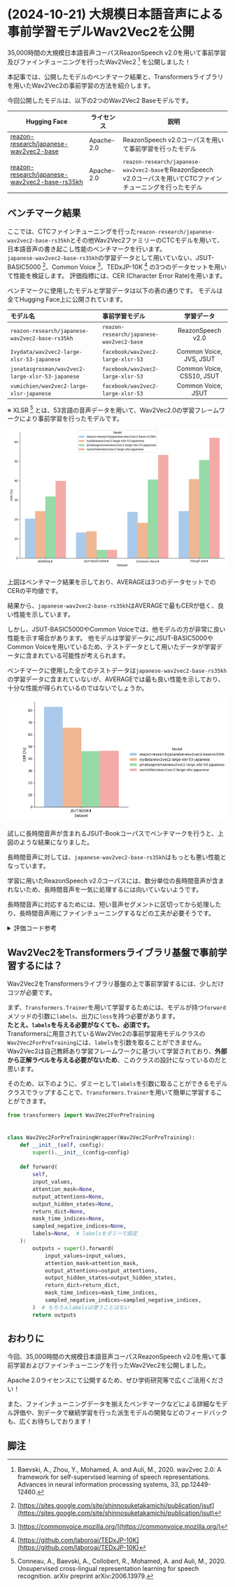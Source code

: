 # (2024-10-21) 大規模日本語音声による事前学習モデルWav2Vec2を公開

35,000時間の大規模日本語音声コーパスReazonSpeech v2.0を用いて事前学習及びファインチューニングを行ったWav2Vec2 [^1] を公開しました！

本記事では、公開したモデルのベンチマーク結果と、Transformersライブラリを用いたWav2Vec2の事前学習の方法を紹介します。

今回公開したモデルは、以下の2つのWav2Vec2 Baseモデルです。

| Hugging Face | ライセンス | 説明 |
| ------------ | ---------- | ---- |
| [reazon-research/japanese-wav2vec2-base](https://huggingface.co/reazon-research/japanese-wav2vec2-base) | Apache-2.0 | ReazonSpeech v2.0コーパスを用いて事前学習を行ったモデル |
| [reazon-research/japanese-wav2vec2-base-rs35kh](https://huggingface.co/reazon-research/japanese-wav2vec2-base-rs35kh) | Apache-2.0 | `reazon-research/japanese-wav2vec2-base`をReazonSpeech v2.0コーパスを用いてCTCファインチューニングを行ったモデル |

## ベンチマーク結果

ここでは、CTCファインチューニングを行った`reazon-research/japanese-wav2vec2-base-rs35kh`とその他Wav2Vec2ファミリーのCTCモデルを用いて、日本語音声の書き起こし性能のベンチマークを行います。  
`japanese-wav2vec2-base-rs35kh`の学習データとして用いていない、JSUT-BASIC5000 [^2]、Common Voice [^3]、TEDxJP-10K [^4] の3つのデータセットを用いて性能を検証します。
評価指標には、CER (Character Error Rate)を用います。

ベンチマークに使用したモデルと学習データは以下の表の通りです。
モデルは全てHugging Face上に公開されています。

| モデル名                                         | 事前学習モデル                           |        学習データ         |
| :----------------------------------------------- | :--------------------------------------- | :-----------------------: |
| `reazon-research/japanese-wav2vec2-base-rs35kh`  | `reazon-research/japanese-wav2vec2-base` |     ReazonSpeech v2.0     |
| `Ivydata/wav2vec2-large-xlsr-53-japanese`        | `facebook/wav2vec2-large-xlsr-53`        |  Common Voice, JVS, JSUT  |
| `jonatasgrosman/wav2vec2-large-xlsr-53-japanese` | `facebook/wav2vec2-large-xlsr-53`        | Common Voice, CSS10, JSUT |
| `vumichien/wav2vec2-large-xlsr-japanese`         | `facebook/wav2vec2-large-xlsr-53`        |    Common Voice, JSUT     |

※ XLSR [^5] とは、53言語の音声データを用いて、Wav2Vec2.0の学習フレームワークにより事前学習を行ったモデルです。

![benchmark](./2024-10-21-Wav2Vec2-base-release/bench.png)

上図はベンチマーク結果を示しており、AVERAGEは3つのデータセットでのCERの平均値です。

結果から、`japanese-wav2vec2-base-rs35kh`はAVERAGEで最もCERが低く、良い性能を示しています。

しかし、JSUT-BASIC5000やCommon Voiceでは、他モデルの方が非常に良い性能を示す場合があります。
他モデルは学習データにJSUT-BASIC5000やCommon Voiceを用いているため、テストデータとして用いたデータが学習データに含まれている可能性が考えられます。

ベンチマークに使用した全てのテストデータは`japanese-wav2vec2-base-rs35kh`の学習データに含まれていないが、AVERAGEでは最も良い性能を示しており、十分な性能が得られているのではないでしょうか。

![jsut-book](./2024-10-21-Wav2Vec2-base-release/jsut-book.png)

試しに長時間音声が含まれるJSUT-Bookコーパスでベンチマークを行うと、上図のような結果になりました。

長時間音声に対しては、`japanese-wav2vec2-base-rs35kh`はもっとも悪い性能となっています。

学習に用いたReazonSpeech v2.0コーパスには、数分単位の長時間音声が含まれないため、長時間音声を一気に処理するには向いていないようです。  

長時間音声に対応するためには、短い音声セグメントに区切ってから処理したり、長時間音声用にファインチューニングするなどの工夫が必要そうです。

<details>
<summary>評価コード参考</summary>

以下のコードは推論とCERの計算を行うサンプルコードです。

※ `vumichien/wav2vec2-large-xlsr-japanese`の推論結果には、トークン間に空白が入ってしまうため、
モデルの推論結果から空白を除くよう処理を加えました。  
(例: 今 流行 の 単身 赴任 族 の 淋し さ を ちょっぴり 味ごば せ て もらっ た の も 有 意義 の 体験 だ)

```python
import re
import num2words
import editdistance
import librosa
import numpy as np
import torch
from transformers import AutoProcessor, Wav2Vec2ForCTC

PUNCTUATIONS = {ord(x): "" for x in "、。「」『』，,？！!!?!?"}
ZENKAKU = "ａｂｃｄｅｆｇｈｉｊｋｌｍｎｏｐｑｒｓｔｕｖｗｘｙｚＡＢＣＤＥＦＧＨＩＪＫＬＭＮＯＰＱＲＳＴＵＶＷＸＹＺ０１２３４５６７８９"
HANKAKU = "abcdefghijklmnopqrstuvwxyzABCDEFGHIJKLMNOPQRSTUVWXYZ0123456789"
ZEN2HAN = str.maketrans(ZENKAKU, HANKAKU)


def normalize(s):
    s = s.translate(PUNCTUATIONS).translate(ZEN2HAN)
    conv = lambda m: num2words.num2words(m.group(0), lang='ja')
    return re.sub(r'\d+\.?\d*', conv, s)


model = Wav2Vec2ForCTC.from_pretrained(model_path).to("cuda")
processor = AutoProcessor.from_pretrained(model_path)

audio, _ = librosa.load(audio_filepath)
audio = np.pad(audio, pad_width=int(0.5 * 16_000))
input_values = processor(
    audio,
    return_tensors="pt",
    sampling_rate=16_000
).input_values.to("cuda")

with torch.inference_mode():
    logits = model(input_values).logits.cpu()
predicted_ids = torch.argmax(logits, dim=-1)[0]
transcription = processor.decode(predicted_ids, skip_special_tokens=True)
asr = normalize(transcription.replace(" ", ""))
text = normalize(text)
dist = editdistance.eval(asr, text)
cer = dist / len(text)
```
</details>

## Wav2Vec2をTransformersライブラリ基盤で事前学習するには？

Wav2Vec2をTransformersライブラリ基盤の上で事前学習するには、少しだけコツが必要です。

まず、`Transformers.Trainer`を用いて学習するためには、モデルが持つ`forward`メソッドの引数に`labels`、出力に`loss`を持つ必要があります。  
**たとえ、`labels`を与える必要がなくても、必須です。**  
Transformersに用意されているWav2Vec2の事前学習用モデルクラスの`Wav2Vec2ForPreTraining`には、`labels`を引数を取ることができません。  
Wav2Vec2は自己教師あり学習フレームワークに基づいて学習されており、**外部から正解ラベルを与える必要がないため**、このクラスの設計になっているのだと思います。

そのため、以下のように、ダミーとして`labels`を引数に取ることができるモデルクラスでラップすることで、`Transformers.Trainer`を用いて簡単に学習することができます。

```python
from transformers import Wav2Vec2ForPreTraining


class Wav2Vec2ForPreTrainingWrapper(Wav2Vec2ForPreTraining):
    def __init__(self, config):
        super().__init__(config=config)

    def forward(
        self,
        input_values,
        attention_mask=None,
        output_attentions=None,
        output_hidden_states=None,
        return_dict=None,
        mask_time_indices=None,
        sampled_negative_indices=None,
        labels=None,  # labelsをダミーで設定
    ):
        outputs = super().forward(
            input_values=input_values,
            attention_mask=attention_mask,
            output_attentions=output_attentions,
            output_hidden_states=output_hidden_states,
            return_dict=return_dict,
            mask_time_indices=mask_time_indices,
            sampled_negative_indices=sampled_negative_indices,
        )  # もちろんlabelsは使うことはない
        return outputs
```

## おわりに

今回、35,000時間の大規模日本語音声コーパスReazonSpeech v2.0を用いて事前学習およびファインチューニングを行ったWav2Vec2を公開しました。  

Apache 2.0ライセンスにて公開するため、ぜひ学術研究等で広くご活用ください！

また、ファインチューニングデータを揃えたベンチマークなどによる詳細なモデル評価や、別データで継続学習を行った派生モデルの開発などのフィードバックも、広くお待ちしております！

## 脚注

[^1]: Baevski, A., Zhou, Y., Mohamed, A. and Auli, M., 2020. wav2vec 2.0: A framework for self-supervised learning of speech representations. Advances in neural information processing systems, 33, pp.12449-12460.  
[^2]: [https://sites.google.com/site/shinnosuketakamichi/publication/jsut](https://sites.google.com/site/shinnosuketakamichi/publication/jsut)  
[^3]: [https://commonvoice.mozilla.org/](https://commonvoice.mozilla.org/)  
[^4]: [https://github.com/laboroai/TEDxJP-10K](https://github.com/laboroai/TEDxJP-10K)  
[^5]: Conneau, A., Baevski, A., Collobert, R., Mohamed, A. and Auli, M., 2020. Unsupervised cross-lingual representation learning for speech recognition. arXiv preprint arXiv:2006.13979.
